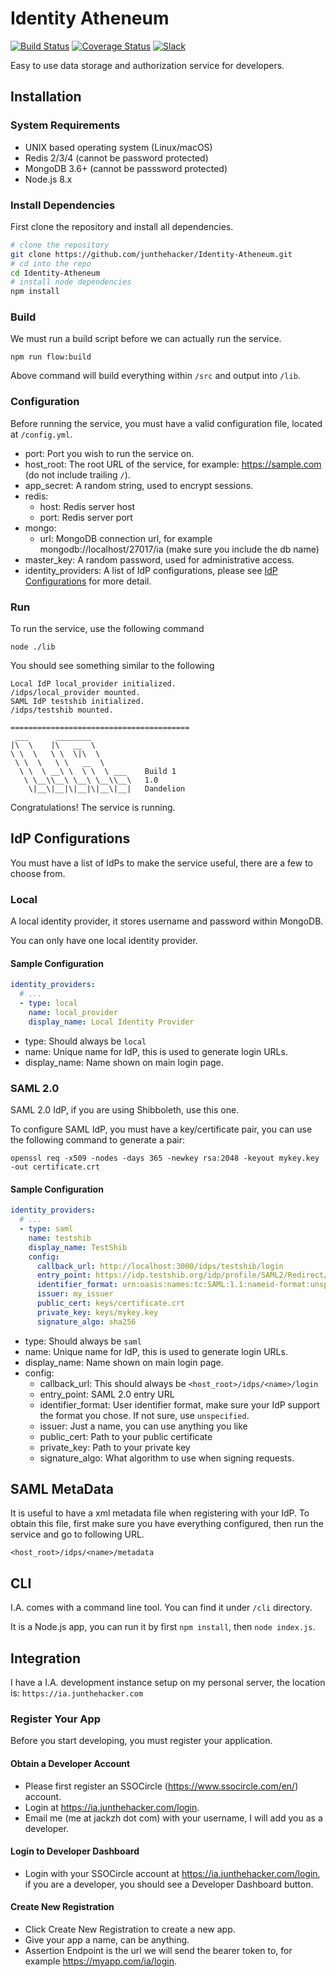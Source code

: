 # Identity Atheneum

[![Build Status](https://travis-ci.org/junthehacker/Identity-Atheneum.svg?branch=master)](https://travis-ci.org/junthehacker/Identity-Atheneum)
[![Coverage Status](https://coveralls.io/repos/github/junthehacker/Identity-Atheneum/badge.svg?branch=master)](https://coveralls.io/github/junthehacker/Identity-Atheneum?branch=master)
[![Slack](https://identity-atheneum-slackin.herokuapp.com/badge.svg)](https://identity-atheneum-slackin.herokuapp.com)


Easy to use data storage and authorization service for developers.

## Installation

### System Requirements

* UNIX based operating system (Linux/macOS)
* Redis 2/3/4 (cannot be password protected)
* MongoDB 3.6+ (cannot be passsword protected)
* Node.js 8.x

### Install Dependencies

First clone the repository and install all dependencies.

```bash
# clone the repository
git clone https://github.com/junthehacker/Identity-Atheneum.git
# cd into the repo
cd Identity-Atheneum
# install node dependencies
npm install
```

### Build

We must run a build script before we can actually run the service.

```
npm run flow:build
```

Above command will build everything within `/src` and output into `/lib`.

### Configuration

Before running the service, you must have a valid configuration file, located at `/config.yml`.

* port: Port you wish to run the service on.
* host_root: The root URL of the service, for example: https://sample.com (do not include trailing `/`).
* app_secret: A random string, used to encrypt sessions.
* redis:
    * host: Redis server host
    * port: Redis server port
* mongo:
    * url: MongoDB connection url, for example mongodb://localhost/27017/ia (make sure you include the db name)
* master_key: A random password, used for administrative access.
* identity_providers: A list of IdP configurations, please see [IdP Configurations](#idp-configurations) for more detail.

### Run

To run the service, use the following command

```
node ./lib
```

You should see something similar to the following

```
Local IdP local_provider initialized.
/idps/local_provider mounted.
SAML IdP testshib initialized.
/idps/testshib mounted.

========================================
 ___      ________         
|\  \    |\   __  \        
\ \  \   \ \  \|\  \       
 \ \  \   \ \   __  \      
  \ \  \ __\ \  \ \  \ ___    Build 1
   \ \__\\__\ \__\ \__\\__\   1.0
    \|__\|__|\|__|\|__\|__|   Dandelion
```

Congratulations! The service is running.

## IdP Configurations

You must have a list of IdPs to make the service useful, there are a few to choose from.

### Local

A local identity provider, it stores username and password within MongoDB.

You can only have one local identity provider.

#### Sample Configuration

```yaml
identity_providers:
  # ...
  - type: local
    name: local_provider
    display_name: Local Identity Provider
```

* type: Should always be `local`
* name: Unique name for IdP, this is used to generate login URLs.
* display_name: Name shown on main login page.

### SAML 2.0

SAML 2.0 IdP, if you are using Shibboleth, use this one.

To configure SAML IdP, you must have a key/certificate pair, you can use the following command to generate a pair:

```
openssl req -x509 -nodes -days 365 -newkey rsa:2048 -keyout mykey.key -out certificate.crt
```

#### Sample Configuration

```yaml
identity_providers:
  # ...
  - type: saml
    name: testshib
    display_name: TestShib
    config:
      callback_url: http://localhost:3000/idps/testshib/login
      entry_point: https://idp.testshib.org/idp/profile/SAML2/Redirect/SSO
      identifier_format: urn:oasis:names:tc:SAML:1.1:nameid-format:unspecified
      issuer: my_issuer
      public_cert: keys/certificate.crt
      private_key: keys/mykey.key
      signature_algo: sha256
```

* type: Should always be `saml`
* name: Unique name for IdP, this is used to generate login URLs.
* display_name: Name shown on main login page.
* config:
    * callback_url: This should always be `<host_root>/idps/<name>/login`
    * entry_point: SAML 2.0 entry URL
    * identifier_format: User identifier format, make sure your IdP support the format you chose. If not sure, use `unspecified`.
    * issuer: Just a name, you can use anything you like
    * public_cert: Path to your public certificate
    * private_key: Path to your private key
    * signature_algo: What algorithm to use when signing requests.
    
## SAML MetaData

It is useful to have a xml metadata file when registering with your IdP. To obtain this file, first make sure you have everything configured, then run the service and go to following URL.

```
<host_root>/idps/<name>/metadata
```

## CLI

I.A. comes with a command line tool. You can find it under `/cli` directory.

It is a Node.js app, you can run it by first `npm install`, then `node index.js`.

## Integration

I have a I.A. development instance setup on my personal server, the location is: `https://ia.junthehacker.com`

### Register Your App

Before you start developing, you must register your application.

#### Obtain a Developer Account

* Please first register an SSOCircle (https://www.ssocircle.com/en/) account.
* Login at https://ia.junthehacker.com/login.
* Email me (me at jackzh dot com) with your username, I will add you as a developer.

#### Login to Developer Dashboard

* Login with your SSOCircle account at https://ia.junthehacker.com/login, if you are a developer, you should see a Developer Dashboard button.

#### Create New Registration

* Click Create New Registration to create a new app.
* Give your app a name, can be anything.
* Assertion Endpoint is the url we will send the bearer token to, for example https://myapp.com/ia/login.
